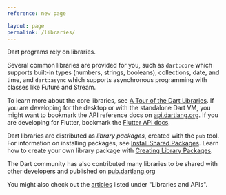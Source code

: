 ```yaml
---
reference: new page

layout: page
permalink: /libraries/
---
```


Dart programs rely on libraries.

Several common libraries are provided for you, such as
`dart:core` which supports built-in types (numbers, strings, booleans),
collections, date, and time, and `dart:async` which supports
asynchronous programming with classes like Future and Stream.

To learn more about the core libraries, see
[A Tour of the Dart Libraries](library-tour).
If you are developing for the desktop or with the standalone Dart VM,
you might want to bookmark the API reference docs on
[api.dartlang.org](https://api.dartlang.org).
If you are developing for Flutter, bookmark the
[Flutter API docs](http://docs.flutter.io/).

Dart libraries are distributed as _library packages_,
created with the `pub` tool.
For information on installing packages, see
[Install Shared Packages](/tutorials/shared-pkgs).
Learn how to create your own library package with
[Creating Library Packages](create-library-packages).

The Dart community has also contributed many libraries to be shared
with other developers and published on
[pub.dartlang.org](https://pub.dartlang.org/)

You might also check out the [articles](/articles) listed under
"Libraries and APIs".

